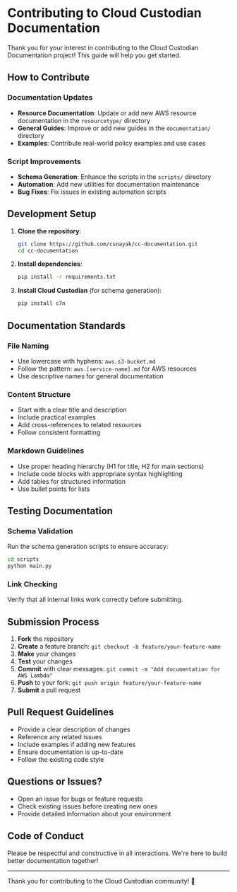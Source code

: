# Contributing to Cloud Custodian Documentation

Thank you for your interest in contributing to the Cloud Custodian Documentation project! This guide will help you get started.

## How to Contribute

### Documentation Updates
- **Resource Documentation**: Update or add new AWS resource documentation in the `resourcetype/` directory
- **General Guides**: Improve or add new guides in the `documentation/` directory
- **Examples**: Contribute real-world policy examples and use cases

### Script Improvements
- **Schema Generation**: Enhance the scripts in the `scripts/` directory
- **Automation**: Add new utilities for documentation maintenance
- **Bug Fixes**: Fix issues in existing automation scripts

## Development Setup

1. **Clone the repository**:
   ```bash
   git clone https://github.com/csnayak/cc-documentation.git
   cd cc-documentation
   ```

2. **Install dependencies**:
   ```bash
   pip install -r requirements.txt
   ```

3. **Install Cloud Custodian** (for schema generation):
   ```bash
   pip install c7n
   ```

## Documentation Standards

### File Naming
- Use lowercase with hyphens: `aws.s3-bucket.md`
- Follow the pattern: `aws.[service-name].md` for AWS resources
- Use descriptive names for general documentation

### Content Structure
- Start with a clear title and description
- Include practical examples
- Add cross-references to related resources
- Follow consistent formatting

### Markdown Guidelines
- Use proper heading hierarchy (H1 for title, H2 for main sections)
- Include code blocks with appropriate syntax highlighting
- Add tables for structured information
- Use bullet points for lists

## Testing Documentation

### Schema Validation
Run the schema generation scripts to ensure accuracy:
```bash
cd scripts
python main.py
```

### Link Checking
Verify that all internal links work correctly before submitting.

## Submission Process

1. **Fork** the repository
2. **Create** a feature branch: `git checkout -b feature/your-feature-name`
3. **Make** your changes
4. **Test** your changes
5. **Commit** with clear messages: `git commit -m "Add documentation for AWS Lambda"`
6. **Push** to your fork: `git push origin feature/your-feature-name`
7. **Submit** a pull request

## Pull Request Guidelines

- Provide a clear description of changes
- Reference any related issues
- Include examples if adding new features
- Ensure documentation is up-to-date
- Follow the existing code style

## Questions or Issues?

- Open an issue for bugs or feature requests
- Check existing issues before creating new ones
- Provide detailed information about your environment

## Code of Conduct

Please be respectful and constructive in all interactions. We're here to build better documentation together!

---

Thank you for contributing to the Cloud Custodian community! 🚀
